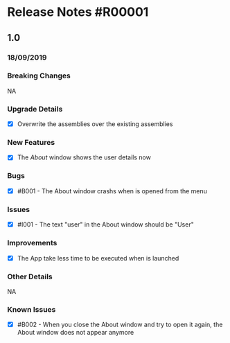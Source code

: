 # Release Notes #R00001

## 1.0
### 18/09/2019

### Breaking Changes
NA

### Upgrade Details
- [X] Overwrite the assemblies over the existing assemblies

### New Features
- [X] The *About* window shows the user details now

### Bugs
- [X] #B001 - The About window crashs when is opened from the menu

### Issues
- [X] #I001 - The text "user" in the About window should be "User"

### Improvements
- [X] The App take less time to be executed when is launched

### Other Details
NA

### Known Issues
- [X] #B002 - When you close the About window and try to open it again, the About window does not appear anymore 
